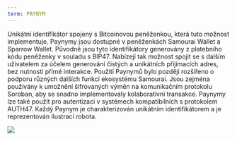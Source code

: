 ```yaml
---
term: PAYNYM
---
```


Unikátní identifikátor spojený s Bitcoinovou peněženkou, která tuto možnost implementuje. Paynymy jsou dostupné v peněženkách Samourai Wallet a Sparrow Wallet. Původně jsou tyto identifikátory generovány z platebního kódu peněženky v souladu s BIP47. Nabízejí tak možnost spojit se s dalším uživatelem za účelem generování čistých a unikátních přijímacích adres, bez nutnosti přímé interakce. Použití Paynymů bylo později rozšířeno o podporu různých dalších funkcí ekosystému Samourai. Jsou zejména používány k umožnění šifrovaných výměn na komunikačním protokolu Soroban, aby se snadno implementovaly kolaborativní transakce. Paynymy lze také použít pro autentizaci v systémech kompatibilních s protokolem AUTH47. Každý Paynym je charakterizován unikátním identifikátorem a je reprezentován ilustrací robota.

![](../../dictionnaire/assets/37.png)